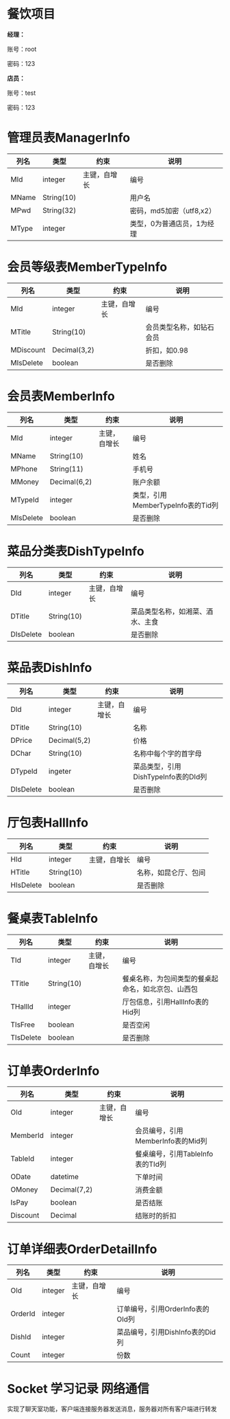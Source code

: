 # 餐饮项目

**经理：**

账号：root

密码：123

**店员：**

账号：test

密码：123

# 管理员表ManagerInfo

| 列名 | 类型 | 约束 | 说明 |
| --- | --- | --- | --- |
| MId | integer | 主键，自增长 | 编号 |
| MName | String(10) |  | 用户名 |
| MPwd | String(32) |  | 密码，md5加密（utf8,x2） |
| MType | integer |  | 类型，0为普通店员，1为经理 |

# 会员等级表MemberTypeInfo

| 列名 | 类型 | 约束 | 说明 |
| --- | --- | --- | --- |
| MId | integer | 主键，自增长 | 编号 |
| MTitle | String(10) |  | 会员类型名称，如钻石会员 |
| MDiscount | Decimal(3,2) |  | 折扣，如0.98 |
| MIsDelete | boolean |  | 是否删除 |

# 会员表MemberInfo

| 列名 | 类型 | 约束 | 说明 |
| --- | --- | --- | --- |
| MId | integer | 主键，自增长 | 编号 |
| MName | String(10) |  | 姓名 |
| MPhone | String(11) |  | 手机号 |
| MMoney | Decimal(6,2) |  | 账户余额 |
| MTypeId | integer |  | 类型，引用MemberTypeInfo表的Tid列 |
| MIsDelete | boolean |  | 是否删除 |

# 菜品分类表DishTypeInfo

| 列名 | 类型 | 约束 | 说明 |
| --- | --- | --- | --- |
| DId | integer | 主键，自增长 | 编号 |
| DTitle | String(10) |  | 菜品类型名称，如湘菜、酒水、主食 |
| DIsDelete | boolean |  | 是否删除 |

# 菜品表DishInfo

| 列名 | 类型 | 约束 | 说明 |
| --- | --- | --- | --- |
| DId | integer | 主键，自增长 | 编号 |
| DTitle | String(10) |  | 名称 |
| DPrice | Decimal(5,2) |  | 价格 |
| DChar | String(10) |  | 名称中每个字的首字母 |
| DTypeId | ingeter |  | 菜品类型，引用DishTypeInfo表的DId列 |
| DIsDelete | boolean |  | 是否删除 |

# 厅包表HallInfo

| 列名 | 类型 | 约束 | 说明 |
| --- | --- | --- | --- |
| HId | integer | 主键，自增长 | 编号 |
| HTitle | String(10) |  | 名称，如昆仑厅、包间 |
| HIsDelete | boolean |  | 是否删除 |

# 餐桌表TableInfo

| 列名 | 类型 | 约束 | 说明 |
| --- | --- | --- | --- |
| TId | integer | 主键，自增长 | 编号 |
| TTitle | String(10) |  | 餐桌名称，为包间类型的餐桌起命名，如北京包、山西包 |
| THallId | integer |  | 厅包信息，引用HallInfo表的Hid列 |
| TIsFree | boolean |  | 是否空闲 |
| TIsDelete | boolean |  | 是否删除 |

# 订单表OrderInfo

| 列名 | 类型 | 约束 | 说明 |
| --- | --- | --- | --- |
| OId | integer | 主键，自增长 | 编号 |
| MemberId | integer |  | 会员编号，引用MemberInfo表的Mid列 |
| TableId | integer |  | 餐桌编号，引用TableInfo表的TId列 |
| ODate | datetime |  | 下单时间 |
| OMoney | Decimal(7,2) |  | 消费金额 |
| IsPay | boolean |  | 是否结账 |
| Discount | Decimal |  | 结账时的折扣 |

# 订单详细表OrderDetailInfo

| 列名 | 类型 | 约束 | 说明 |
| --- | --- | --- | --- |
| OId | integer | 主键，自增长 | 编号 |
| OrderId | integer |  | 订单编号，引用OrderInfo表的OId列 |
| DishId | integer |  | 菜品编号，引用DishInfo表的Did列 |
| Count | integer |  | 份数 |

# Socket 学习记录 网络通信
实现了聊天室功能，客户端连接服务器发送消息，服务器对所有客户端进行转发
